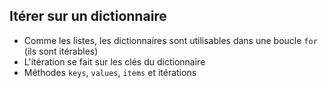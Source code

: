 ## Itérer sur un dictionnaire

* Comme les listes, les dictionnaires sont utilisables dans une boucle `for` (ils sont itérables)
* L'itération se fait sur les clés du dictionnaire
* Méthodes `keys`, `values`, `items` et itérations
